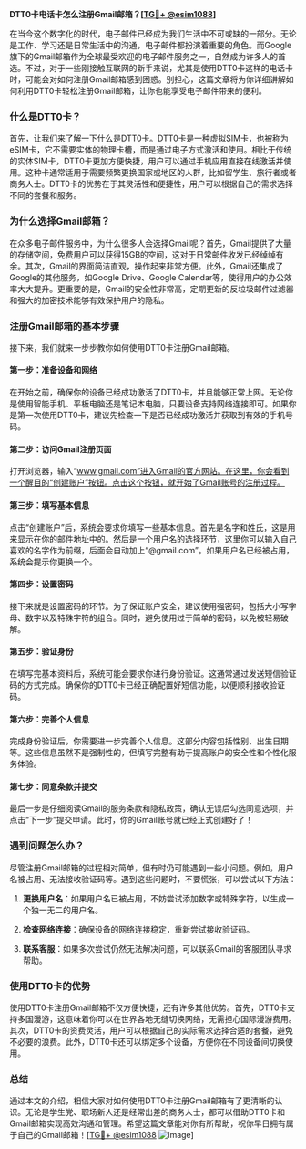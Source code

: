 **DTT0卡电话卡怎么注册Gmail邮箱？[[TG💪+ @esim1088](https://t.me/s/esim1088)]**

在当今这个数字化的时代，电子邮件已经成为我们生活中不可或缺的一部分。无论是工作、学习还是日常生活中的沟通，电子邮件都扮演着重要的角色。而Google旗下的Gmail邮箱作为全球最受欢迎的电子邮件服务之一，自然成为许多人的首选。不过，对于一些刚接触互联网的新手来说，尤其是使用DTT0卡这样的电话卡时，可能会对如何注册Gmail邮箱感到困惑。别担心，这篇文章将为你详细讲解如何利用DTT0卡轻松注册Gmail邮箱，让你也能享受电子邮件带来的便利。

### 什么是DTT0卡？

首先，让我们来了解一下什么是DTT0卡。DTT0卡是一种虚拟SIM卡，也被称为eSIM卡，它不需要实体的物理卡槽，而是通过电子方式激活和使用。相比于传统的实体SIM卡，DTT0卡更加方便快捷，用户可以通过手机应用直接在线激活并使用。这种卡通常适用于需要频繁更换国家或地区的人群，比如留学生、旅行者或者商务人士。DTT0卡的优势在于其灵活性和便捷性，用户可以根据自己的需求选择不同的套餐和服务。

### 为什么选择Gmail邮箱？

在众多电子邮件服务中，为什么很多人会选择Gmail呢？首先，Gmail提供了大量的存储空间，免费用户可以获得15GB的空间，这对于日常邮件收发已经绰绰有余。其次，Gmail的界面简洁直观，操作起来非常方便。此外，Gmail还集成了Google的其他服务，如Google Drive、Google Calendar等，使得用户的办公效率大大提升。更重要的是，Gmail的安全性非常高，定期更新的反垃圾邮件过滤器和强大的加密技术能够有效保护用户的隐私。

### 注册Gmail邮箱的基本步骤

接下来，我们就来一步步教你如何使用DTT0卡注册Gmail邮箱。

#### 第一步：准备设备和网络

在开始之前，确保你的设备已经成功激活了DTT0卡，并且能够正常上网。无论你是使用智能手机、平板电脑还是笔记本电脑，只要设备支持网络连接即可。如果你是第一次使用DTT0卡，建议先检查一下是否已经成功激活并获取到有效的手机号码。

#### 第二步：访问Gmail注册页面

打开浏览器，输入“www.gmail.com”进入Gmail的官方网站。在这里，你会看到一个醒目的“创建账户”按钮。点击这个按钮，就开始了Gmail账号的注册过程。

#### 第三步：填写基本信息

点击“创建账户”后，系统会要求你填写一些基本信息。首先是名字和姓氏，这是用来显示在你的邮件地址中的。然后是一个用户名的选择环节，这里你可以输入自己喜欢的名字作为前缀，后面会自动加上“@gmail.com”。如果用户名已经被占用，系统会提示你更换一个。

#### 第四步：设置密码

接下来就是设置密码的环节。为了保证账户安全，建议使用强密码，包括大小写字母、数字以及特殊字符的组合。同时，避免使用过于简单的密码，以免被轻易破解。

#### 第五步：验证身份

在填写完基本资料后，系统可能会要求你进行身份验证。这通常通过发送短信验证码的方式完成。确保你的DTT0卡已经正确配置好短信功能，以便顺利接收验证码。

#### 第六步：完善个人信息

完成身份验证后，你需要进一步完善个人信息。这部分内容包括性别、出生日期等。这些信息虽然不是强制性的，但填写完整有助于提高账户的安全性和个性化服务体验。

#### 第七步：同意条款并提交

最后一步是仔细阅读Gmail的服务条款和隐私政策，确认无误后勾选同意选项，并点击“下一步”提交申请。此时，你的Gmail账号就已经正式创建好了！

### 遇到问题怎么办？

尽管注册Gmail邮箱的过程相对简单，但有时仍可能遇到一些小问题。例如，用户名被占用、无法接收验证码等。遇到这些问题时，不要慌张，可以尝试以下方法：

1. **更换用户名**：如果用户名已被占用，不妨尝试添加数字或特殊字符，以生成一个独一无二的用户名。
   
2. **检查网络连接**：确保设备的网络连接稳定，重新尝试接收验证码。

3. **联系客服**：如果多次尝试仍然无法解决问题，可以联系Gmail的客服团队寻求帮助。

### 使用DTT0卡的优势

使用DTT0卡注册Gmail邮箱不仅方便快捷，还有许多其他优势。首先，DTT0卡支持多国漫游，这意味着你可以在世界各地无缝切换网络，无需担心国际漫游费用。其次，DTT0卡的资费灵活，用户可以根据自己的实际需求选择合适的套餐，避免不必要的浪费。此外，DTT0卡还可以绑定多个设备，方便你在不同设备间切换使用。

### 总结

通过本文的介绍，相信大家对如何使用DTT0卡注册Gmail邮箱有了更清晰的认识。无论是学生党、职场新人还是经常出差的商务人士，都可以借助DTT0卡和Gmail邮箱实现高效沟通和管理。希望这篇文章能对你有所帮助，祝你早日拥有属于自己的Gmail邮箱！[[TG💪+ @esim1088](https://t.me/s/esim1088) ![Image](https://i.postimg.cc/4NQfJmqS/Snipaste-2025-05-13-00-14-12.png)]